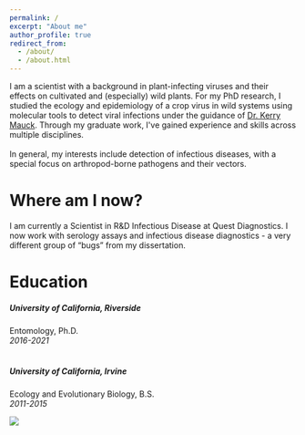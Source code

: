 ```yaml
---
permalink: /
excerpt: "About me"
author_profile: true
redirect_from: 
  - /about/
  - /about.html
---
```


I am a scientist with a background in plant-infecting viruses and their effects on cultivated and (especially) wild plants. For my PhD research, I studied the ecology and epidemiology of a crop virus in wild systems using molecular tools to detect viral infections under the guidance of 
<a href="https://maucklab.ucr.edu/lab-members/dr-kerry-mauck/">Dr. Kerry Mauck</a>. Through my graduate work, I've gained experience and skills across multiple disciplines.  <br><br>
In general, my interests include detection of infectious diseases, with a special focus on arthropod-borne pathogens and their vectors.     

Where am I now? 
======
I am currently a Scientist in R&D Infectious Disease at Quest Diagnostics. I now work with serology assays and infectious disease diagnostics - a very different group of “bugs” from my dissertation. <br>

Education
======
##### University of California, Riverside    
Entomology, Ph.D.  
*2016-2021*  <br><br>
##### University of California, Irvine    
Ecology and Evolutionary Biology, B.S.   
*2011-2015*  <br>

<img src='/images/StudySystem2.png'>
